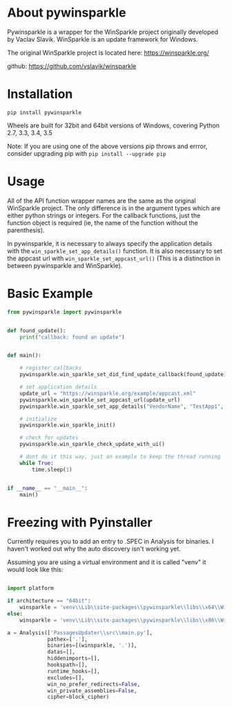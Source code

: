 
About pywinsparkle
==================

Pywinsparkle is a wrapper for the WinSparkle project originally developed by Vaclav Slavik. WinSparkle is an update framework for Windows. 

The original WinSparkle project is located here: https://winsparkle.org/

github: https://github.com/vslavik/winsparkle

Installation
============

`pip install pywinsparkle`

Wheels are built for 32bit and 64bit versions of Windows, covering Python 2.7, 3.3, 3.4, 3.5

Note: If you are using one of the above versions pip throws and errror, consider upgrading pip with `pip install --upgrade pip`


Usage
=====

All of the API function wrapper names are the same as the original WinSparkle project. The only difference
is in the argument types which are either python strings or integers. For the callback functions, just the function
object is required (ie, the name of the function without the parenthesis).

In pywinsparkle, it is necessary to always specify the application details with the `win_sparkle_set_app_details()` function.
It is also necessary to set the appcast url with `win_sparkle_set_appcast_url()` (This is a distinction in between pywinsparkle and WinSparkle).

Basic Example
============= 

```python
from pywinsparkle import pywinsparkle


def found_update():
    print("callback: found an update")


def main():

    # register callbacks
    pywinsparkle.win_sparkle_set_did_find_update_callback(found_update)

    # set application details
	update_url = "https://winsparkle.org/example/appcast.xml"
    pywinsparkle.win_sparkle_set_appcast_url(update_url)
    pywinsparkle.win_sparkle_set_app_details("VendorName", "TestApp1", "1.1.0"

    # initialize
    pywinsparkle.win_sparkle_init()

    # check for updates
    pywinsparkle.win_sparkle_check_update_with_ui()

	# dont do it this way, just an example to keep the thread running
    while True:
        time.sleep(1)


if __name__ == "__main__":
    main()
```

Freezing with Pyinstaller
=========================

Currently requires you to add an entry to .SPEC in Analysis for binaries. I haven't worked out why the auto discovery
isn't working yet.

Assuming you are using a virtual environment and it is called "venv" it would look like this:

```python

import platform

if architecture == "64bit":
    winsparkle = 'venv\\Lib\\site-packages\\pywinsparkle\\libs\\x64\\WinSparkle.dll'
else:
    winsparkle = 'venv\\Lib\\site-packages\\pywinsparkle\\libs\\x86\\WinSparkle.dll'

a = Analysis(['PassagesUpdater\\src\\main.py'],
             pathex=['.'],
             binaries=[(winsparkle, '.')],
             datas=[],
             hiddenimports=[],
             hookspath=[],
             runtime_hooks=[],
             excludes=[],
             win_no_prefer_redirects=False,
             win_private_assemblies=False,
             cipher=block_cipher)
```